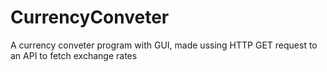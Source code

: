 # CurrencyConveter
A currency conveter program with GUI, made ussing HTTP GET request to an API to fetch exchange rates

